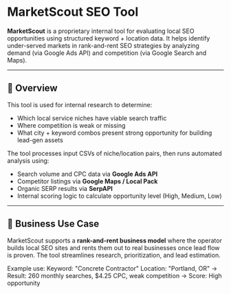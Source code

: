 # MarketScout SEO Tool

**MarketScout** is a proprietary internal tool for evaluating local SEO opportunities using structured keyword + location data. It helps identify under-served markets in rank-and-rent SEO strategies by analyzing demand (via Google Ads API) and competition (via Google Search and Maps).

---

## 🧭 Overview

This tool is used for internal research to determine:
- Which local service niches have viable search traffic
- Where competition is weak or missing
- What city + keyword combos present strong opportunity for building lead-gen assets

The tool processes input CSVs of niche/location pairs, then runs automated analysis using:
- Search volume and CPC data via **Google Ads API**
- Competitor listings via **Google Maps / Local Pack**
- Organic SERP results via **SerpAPI**
- Internal scoring logic to calculate opportunity level (High, Medium, Low)

---

## 🎯 Business Use Case

MarketScout supports a **rank-and-rent business model** where the operator builds local SEO sites and rents them out to real businesses once lead flow is proven. The tool streamlines research, prioritization, and lead estimation.

Example use:
Keyword: "Concrete Contractor"
Location: "Portland, OR"
→ Result: 260 monthly searches, $4.25 CPC, weak competition
→ Score: High opportunity
